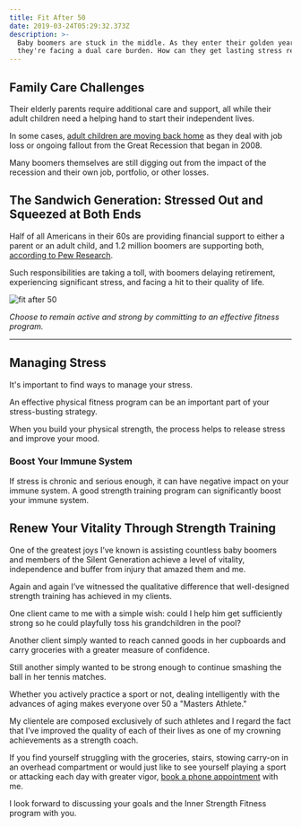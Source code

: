 ```yaml
---
title: Fit After 50
date: 2019-03-24T05:29:32.373Z
description: >-
  Baby boomers are stuck in the middle. As they enter their golden years,
  they're facing a dual care burden. How can they get lasting stress relief?
---
```

## Family Care Challenges

Their elderly parents require additional care and support, all while their adult children need a helping hand to start their independent lives.

In some cases, <a href="https://www.wsj.com/articles/i-was-hoping-to-be-retired-the-cost-of-supporting-parents-and-adult-children-1542381023" target="blank">adult children are moving back home</a> as they deal with job loss or ongoing fallout from the Great Recession that began in 2008.

Many boomers themselves are still digging out from the impact of the recession and their own job, portfolio, or other losses.

## The Sandwich Generation: Stressed Out and Squeezed at Both Ends

Half of all Americans in their 60s are providing financial support to either a parent or an adult child, and 1.2 million boomers are supporting both, <a href="http://www.pewsocialtrends.org/2013/01/30/the-sandwich-generation/" target="blank">according to Pew Research</a>. 

Such responsibilities are taking a toll, with boomers delaying retirement, experiencing significant stress, and facing a hit to their quality of life. 

![fit after 50](https://res.cloudinary.com/icecloud7/image/upload/w_650,f_auto,e_sharpen/v1563757256/fit-after-50_kpaaaw.png)

<em>Choose to remain active and strong by committing to an effective fitness program.</em> <hr>

## Managing Stress

It's important to find ways to manage your stress. 

An effective physical fitness program can be an important part of your stress-busting strategy.

When you build your physical strength, the process helps to release stress and improve your mood. 

### Boost Your Immune System

If stress is chronic and serious enough, it can have negative impact on your immune system. A good strength training program can significantly boost your immune system.

## Renew Your Vitality Through Strength Training

One of the greatest joys I’ve known is assisting countless baby boomers and members of the Silent Generation achieve a level of vitality, independence and buffer from injury that amazed them and me.

Again and again I’ve witnessed the qualitative difference that well-designed strength training has achieved in my clients.

One client came to me with a simple wish: could I help him get sufficiently strong so he could playfully toss his grandchildren in the pool?

Another client simply wanted to reach canned goods in her cupboards and carry groceries with a greater measure of confidence.

Still another simply wanted to be strong enough to continue smashing the ball in her tennis matches.

Whether you actively practice a sport or not, dealing intelligently with the advances of aging makes everyone over 50 a "Masters Athlete." 

My clientele are composed exclusively of such athletes and I regard the fact that I’ve improved the quality of each of their lives as one of my crowning achievements as a strength coach.

If you find yourself struggling with the groceries, stairs, stowing carry-on in an overhead compartment or would just like to see yourself playing a sport or attacking each day with greater vigor, <a href="https://calendly.com/isfny/15min" target="blank">book a phone appointment</a> with me.

I look forward to discussing your goals and the Inner Strength Fitness program with you.
